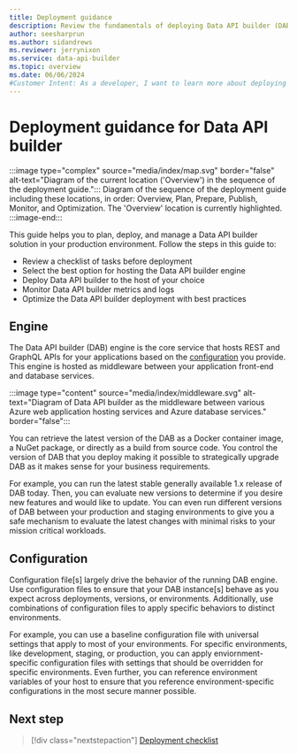 ```yaml
---
title: Deployment guidance
description: Review the fundamentals of deploying Data API builder (DAB) to Azure services or a self-hosted solution.
author: seesharprun
ms.author: sidandrews
ms.reviewer: jerrynixon
ms.service: data-api-builder
ms.topic: overview
ms.date: 06/06/2024
#Customer Intent: As a developer, I want to learn more about deploying DAB, so that I can determine the best option for my workload.
---
```


# Deployment guidance for Data API builder

:::image type="complex" source="media/index/map.svg" border="false" alt-text="Diagram of the current location ('Overview') in the sequence of the deployment guide.":::
Diagram of the sequence of the deployment guide including these locations, in order: Overview, Plan, Prepare, Publish, Monitor, and Optimization. The 'Overview' location is currently highlighted.
:::image-end:::

This guide helps you to plan, deploy, and manage a Data API builder solution in your production environment. Follow the steps in this guide to:

- Review a checklist of tasks before deployment
- Select the best option for hosting the Data API builder engine
- Deploy Data API builder to the host of your choice
- Monitor Data API builder metrics and logs
- Optimize the Data API builder deployment with best practices

## Engine

The Data API builder (DAB) engine is the core service that hosts REST and GraphQL APIs for your applications based on the [configuration](#configuration) you provide. This engine is hosted as middleware between your application front-end and database services.

:::image type="content" source="media/index/middleware.svg" alt-text="Diagram of Data API builder as the middleware between various Azure web application hosting services and Azure database services." border="false":::

You can retrieve the latest version of the DAB as a Docker container image, a NuGet package, or directly as a build from source code. You control the version of DAB that you deploy making it possible to strategically upgrade DAB as it makes sense for your business requirements.

For example, you can run the latest stable generally available 1.x release of DAB today. Then, you can evaluate new versions to determine if you desire new features and would like to update. You can even run different versions of DAB between your production and staging environments to give you a safe mechanism to evaluate the latest changes with minimal risks to your mission critical workloads.

## Configuration

Configuration file\[s\] largely drive the behavior of the running DAB engine. Use configuration files to ensure that your DAB instance\[s\] behave as you expect across deployments, versions, or environments. Additionally, use combinations of configuration files to apply specific behaviors to distinct environments.

For example, you can use a baseline configuration file with universal settings that apply to most of your environments. For specific environments, like development, staging, or production, you can apply enviornment-specific configuration files with settings that should be overridden for specific environments. Even further, you can reference environment variables of your host to ensure that you reference environment-specific configurations in the most secure manner possible.

## Next step

> [!div class="nextstepaction"]
> [Deployment checklist](checklist.md)
